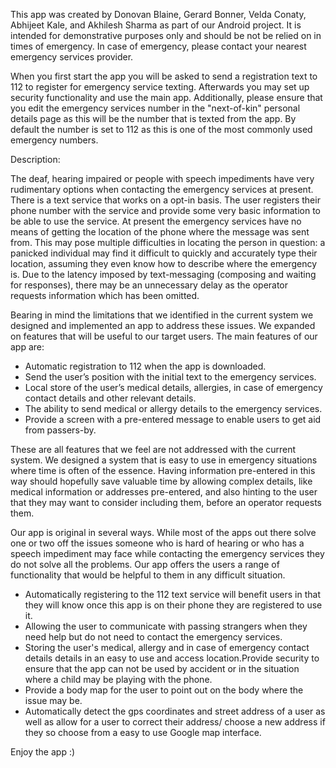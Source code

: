 This app was created by Donovan Blaine, Gerard Bonner, Velda Conaty, Abhijeet Kale, and Akhilesh Sharma as part of our Android project. It is intended for demonstrative purposes only and should be not be relied on in times of emergency. In case of emergency, please contact your nearest emergency services provider.

When you first start the app you will be asked to send a registration text to 112 to register for emergency service texting. Afterwards you may set up security functionality and use the main app. Additionally, please ensure that you edit the emergency services number in the "next-of-kin" personal details page as this will be the number that is texted from the app. By default the number is set to 112 as this is one of the most commonly used emergency numbers.

Description:

The deaf, hearing impaired or people with speech impediments have very rudimentary options when contacting the emergency services at present. There is a text service that works on a opt-in basis. The user registers their phone number with the service and provide some very basic information to be able to use the service. At present the emergency services have no means of getting the location of the phone where the message was sent from. This may pose multiple difficulties in locating the person in question: a panicked individual may find it difficult to quickly and accurately type their location, assuming they even know how to describe where the emergency is. Due to the latency imposed by text-messaging (composing and waiting for responses), there may be an unnecessary delay as the operator requests information which has been omitted. 

Bearing in mind the limitations that we identified in the current system we designed and implemented an app to address these issues. We expanded on features that will be useful to our target users. The main features of our app are:

*	Automatic registration to 112 when the app is downloaded.
*	Send the user’s position with the initial text to the emergency services.
*	Local store of the user’s medical details, allergies, in case of emergency contact details and other relevant details.
*	The ability to send medical or allergy details to the emergency services.
*	Provide a screen with a pre-entered message to enable users to get aid from passers-by.

These are all features that we feel are not addressed with the current system.  We designed a system that is easy to use in emergency situations where time is often of the essence. Having information pre-entered in this way should hopefully save valuable time by allowing complex details, like medical information or addresses pre-entered, and also hinting to the user that they may want to consider including them, before an operator requests them.

Our app is original in several ways.  While most of the apps out there solve one or two off the issues someone who is hard of hearing or who has a speech impediment may face while contacting the emergency services they do not solve all the problems. Our app offers the users a range of functionality that would be helpful to them in any difficult situation. 

*	Automatically registering to the 112 text service will benefit users in that they will know once this app is on their phone they are registered to use it.  
*	Allowing the user to communicate with passing strangers when they need help but do not need to contact the emergency services. 
*	Storing the user's medical, allergy and in case of emergency contact details details in an easy to use and access location.Provide security to ensure that the app can not be used by accident or in the situation where a child may be playing with the phone.
*	Provide a body map for the user to point out on the body where the issue may be.
*	Automatically detect the gps coordinates and street address of a user as well as allow for a user to correct their address/ choose a new address if they so choose from a easy to use Google map interface. 


Enjoy the app :)
